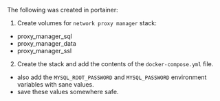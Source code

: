 

The following was created in portainer:
1. Create volumes for `network proxy manager` stack:
  - proxy_manager_sql
  - proxy_manager_data
  - proxy_manager_ssl
2. Create the stack and add the contents of the `docker-compose.yml` file.
  - also add the `MYSQL_ROOT_PASSWORD` and `MYSQL_PASSWORD` environment variables with sane values.
  - save these values somewhere safe.
